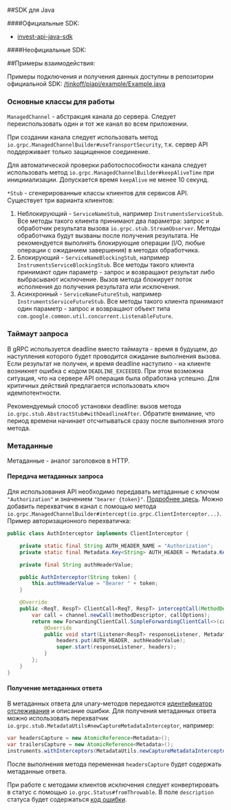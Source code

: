 ##SDK для Java

####Официальные SDK:
* [invest-api-java-sdk](https://github.com/RussianInvestments/invest-api-java-sdk)

####Неофициальные SDK:


##Примеры взаимодействия: 

Примеры подключения и получения данных доступны в репозитории официальной SDK:
[/tinkoff/piapi/example/Example.java](https://github.com/RussianInvestments/invest-api-java-sdk/blob/main/example/src/main/java/ru/tinkoff/piapi/example/Example.java)

### Основные классы для работы
`ManagedChannel` - абстракция канала до сервера. Следует переиспользовать один и тот же канал во всем приложении.

При создании канала следует использовать метод `io.grpc.ManagedChannelBuilder#useTransportSecurity`, т.к. сервер API поддерживает только защищенное соединение.

Для автоматической проверки работоспособности канала следует использовать метод `io.grpc.ManagedChannelBuilder#keepAliveTime` при иницииализации. Допускается время `keepAlive` не менее 10 секунд.

`*Stub` - сгенерированные классы клиентов для сервисов API.
Существует три варианта клиентов:
1. Неблокирующий - `ServiceNameStub`, например `InstrumentsServiceStub`. Все методы такого клиента принимают два параметра: запрос и обработчик результата вызова `io.grpc.stub.StreamObserver`. Методы обработчика будут вызваны после получения результата. Не рекомендуется выполнять блокирующие операции (I/O, любые операции с ожиданием завершения) в методах обработчика.
2. Блокирующий - `ServiceNameBlockingStub`, например `InstrumentsServiceBlockingStub`. Все методы такого клиента принимают один параметр - запрос и возвращают результат либо выбрасывают исключение. Вызов метода блокирует поток исполнения до получения результата или исключения.
3. Асинхронный - `ServiceNameFutureStub`, например `InstrumentsServiceFutureStub`. Все методы такого клиента принимают один параметр - запрос и возвращают объект типа `com.google.common.util.concurrent.ListenableFuture`.

### Таймаут запроса
В gRPC используется deadline вместо таймаута - время в будущем, до наступления которого будет проводится ожидание выполнения вызова. Если результат не получен, и время deadline наступило - на клиенте возникнет ошибка с кодом `DEADLINE_EXCEEDED`. При этом возможна ситуация, что на сервере API операция была обработана успешно. Для критичных действий предлагается использовать ключ идемпотентности.

Рекомендуемый способ установки deadline: вызов метода `io.grpc.stub.AbstractStub#withDeadlineAfter`. Обратите внимание, что период времени начинает отсчитываться сразу после выполнения этого метода.

### Метаданные
Метаданные - аналог заголовков в HTTP.
#### Передача метаданных запроса
Для использования API необходимо передавать метаданные с ключом `"Authorization"` и значением `"bearer {token}"`. [Подробнее здесь](https://russianinvestments.github.io/investAPI/token/).
Можно добавить перехватчик в канал с помощью метода `io.grpc.ManagedChannelBuilder#intercept(io.grpc.ClientInterceptor...)`. Пример авторизационного перехватичка:
```java
public class AuthInterceptor implements ClientInterceptor {

    private static final String AUTH_HEADER_NAME = "Authorization";
    private static final Metadata.Key<String> AUTH_HEADER = Metadata.Key.of(AUTH_HEADER_NAME, Metadata.ASCII_STRING_MARSHALLER);

    private final String authHeaderValue;

    public AuthInterceptor(String token) {
        this.authHeaderValue = "Bearer " + token;
    }

    @Override
    public <ReqT, RespT> ClientCall<ReqT, RespT> interceptCall(MethodDescriptor<ReqT, RespT> methodDescriptor, CallOptions callOptions, Channel channel) {
        var call = channel.newCall(methodDescriptor, callOptions);
        return new ForwardingClientCall.SimpleForwardingClientCall<>(call) {
            @Override
            public void start(Listener<RespT> responseListener, Metadata headers) {
                headers.put(AUTH_HEADER, authHeaderValue);
                super.start(responseListener, headers);
            }
        };
    }
}
```

#### Получение метаданных ответа
В метаданных ответа для unary-методов передаются [идентификатор отслеживания](https://russianinvestments.github.io/investAPI/grpc/#tracking-id) и описание ошибки.
Для получения метаданных ответа можно использовать перехватчик `io.grpc.stub.MetadataUtils#newCaptureMetadataInterceptor`, например:
```java
var headersCapture = new AtomicReference<Metadata>();
var trailersCapture = new AtomicReference<Metadata>();
instruments.withInterceptors(MetadataUtils.newCaptureMetadataInterceptor(headersCapture, trailersCapture)).getInstrumentBy(...);
```
После выполнения метода переменная `headersCapture` будет содержать метаданные ответа.

При работе с методами клиентов исключения следует конвертировать в статус с помощью `io.grpc.Status#fromThrowable`. В поле `description` статуса будет содержаться [код ошибки](https://russianinvestments.github.io/investAPI/errors/).